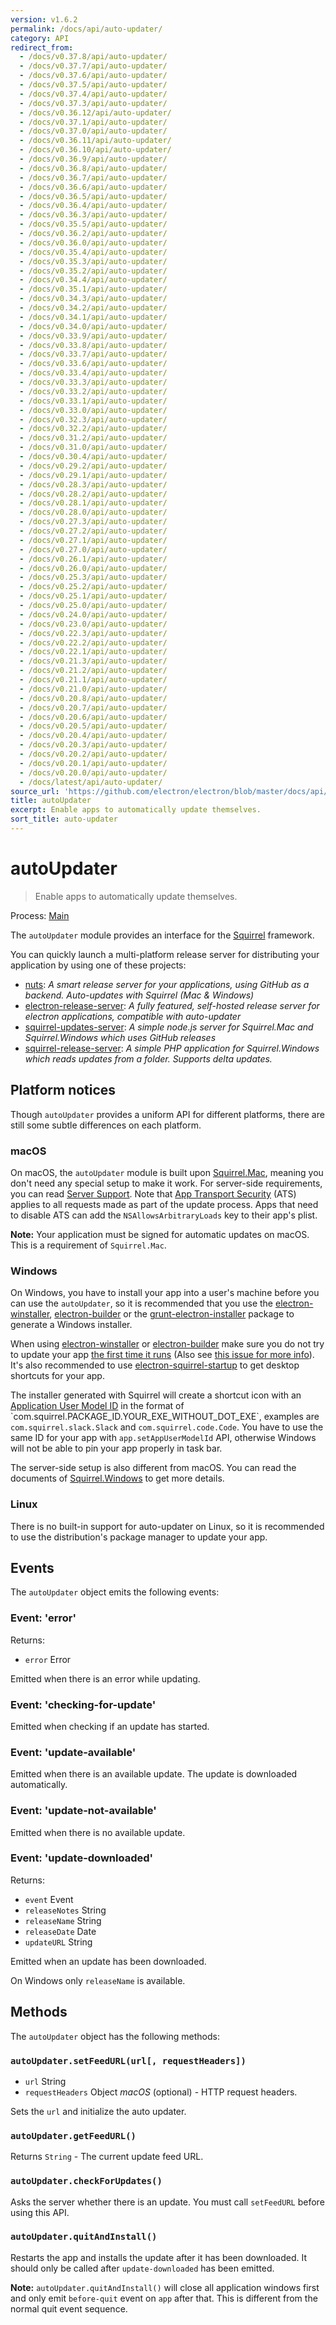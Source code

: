 ```yaml
---
version: v1.6.2
permalink: /docs/api/auto-updater/
category: API
redirect_from:
  - /docs/v0.37.8/api/auto-updater/
  - /docs/v0.37.7/api/auto-updater/
  - /docs/v0.37.6/api/auto-updater/
  - /docs/v0.37.5/api/auto-updater/
  - /docs/v0.37.4/api/auto-updater/
  - /docs/v0.37.3/api/auto-updater/
  - /docs/v0.36.12/api/auto-updater/
  - /docs/v0.37.1/api/auto-updater/
  - /docs/v0.37.0/api/auto-updater/
  - /docs/v0.36.11/api/auto-updater/
  - /docs/v0.36.10/api/auto-updater/
  - /docs/v0.36.9/api/auto-updater/
  - /docs/v0.36.8/api/auto-updater/
  - /docs/v0.36.7/api/auto-updater/
  - /docs/v0.36.6/api/auto-updater/
  - /docs/v0.36.5/api/auto-updater/
  - /docs/v0.36.4/api/auto-updater/
  - /docs/v0.36.3/api/auto-updater/
  - /docs/v0.35.5/api/auto-updater/
  - /docs/v0.36.2/api/auto-updater/
  - /docs/v0.36.0/api/auto-updater/
  - /docs/v0.35.4/api/auto-updater/
  - /docs/v0.35.3/api/auto-updater/
  - /docs/v0.35.2/api/auto-updater/
  - /docs/v0.34.4/api/auto-updater/
  - /docs/v0.35.1/api/auto-updater/
  - /docs/v0.34.3/api/auto-updater/
  - /docs/v0.34.2/api/auto-updater/
  - /docs/v0.34.1/api/auto-updater/
  - /docs/v0.34.0/api/auto-updater/
  - /docs/v0.33.9/api/auto-updater/
  - /docs/v0.33.8/api/auto-updater/
  - /docs/v0.33.7/api/auto-updater/
  - /docs/v0.33.6/api/auto-updater/
  - /docs/v0.33.4/api/auto-updater/
  - /docs/v0.33.3/api/auto-updater/
  - /docs/v0.33.2/api/auto-updater/
  - /docs/v0.33.1/api/auto-updater/
  - /docs/v0.33.0/api/auto-updater/
  - /docs/v0.32.3/api/auto-updater/
  - /docs/v0.32.2/api/auto-updater/
  - /docs/v0.31.2/api/auto-updater/
  - /docs/v0.31.0/api/auto-updater/
  - /docs/v0.30.4/api/auto-updater/
  - /docs/v0.29.2/api/auto-updater/
  - /docs/v0.29.1/api/auto-updater/
  - /docs/v0.28.3/api/auto-updater/
  - /docs/v0.28.2/api/auto-updater/
  - /docs/v0.28.1/api/auto-updater/
  - /docs/v0.28.0/api/auto-updater/
  - /docs/v0.27.3/api/auto-updater/
  - /docs/v0.27.2/api/auto-updater/
  - /docs/v0.27.1/api/auto-updater/
  - /docs/v0.27.0/api/auto-updater/
  - /docs/v0.26.1/api/auto-updater/
  - /docs/v0.26.0/api/auto-updater/
  - /docs/v0.25.3/api/auto-updater/
  - /docs/v0.25.2/api/auto-updater/
  - /docs/v0.25.1/api/auto-updater/
  - /docs/v0.25.0/api/auto-updater/
  - /docs/v0.24.0/api/auto-updater/
  - /docs/v0.23.0/api/auto-updater/
  - /docs/v0.22.3/api/auto-updater/
  - /docs/v0.22.2/api/auto-updater/
  - /docs/v0.22.1/api/auto-updater/
  - /docs/v0.21.3/api/auto-updater/
  - /docs/v0.21.2/api/auto-updater/
  - /docs/v0.21.1/api/auto-updater/
  - /docs/v0.21.0/api/auto-updater/
  - /docs/v0.20.8/api/auto-updater/
  - /docs/v0.20.7/api/auto-updater/
  - /docs/v0.20.6/api/auto-updater/
  - /docs/v0.20.5/api/auto-updater/
  - /docs/v0.20.4/api/auto-updater/
  - /docs/v0.20.3/api/auto-updater/
  - /docs/v0.20.2/api/auto-updater/
  - /docs/v0.20.1/api/auto-updater/
  - /docs/v0.20.0/api/auto-updater/
  - /docs/latest/api/auto-updater/
source_url: 'https://github.com/electron/electron/blob/master/docs/api/auto-updater.md'
title: autoUpdater
excerpt: Enable apps to automatically update themselves.
sort_title: auto-updater
---
```

# autoUpdater

> Enable apps to automatically update themselves.

Process: [Main]({{site.baseurl}}/docs/glossary#main-process)

The `autoUpdater` module provides an interface for the [Squirrel](https://github.com/Squirrel) framework.

You can quickly launch a multi-platform release server for distributing your application by using one of these projects:

*   [nuts](https://github.com/GitbookIO/nuts): _A smart release server for your applications, using GitHub as a backend. Auto-updates with Squirrel (Mac & Windows)_
*   [electron-release-server](https://github.com/ArekSredzki/electron-release-server): _A fully featured, self-hosted release server for electron applications, compatible with auto-updater_
*   [squirrel-updates-server](https://github.com/Aluxian/squirrel-updates-server): _A simple node.js server for Squirrel.Mac and Squirrel.Windows which uses GitHub releases_
*   [squirrel-release-server](https://github.com/Arcath/squirrel-release-server): _A simple PHP application for Squirrel.Windows which reads updates from a folder. Supports delta updates._

## Platform notices

Though `autoUpdater` provides a uniform API for different platforms, there are still some subtle differences on each platform.

### macOS

On macOS, the `autoUpdater` module is built upon [Squirrel.Mac](https://github.com/Squirrel/Squirrel.Mac), meaning you don't need any special setup to make it work. For server-side requirements, you can read [Server Support](https://github.com/Squirrel/Squirrel.Mac#server-support). Note that [App Transport Security](https://developer.apple.com/library/content/documentation/General/Reference/InfoPlistKeyReference/Articles/CocoaKeys.html#//apple_ref/doc/uid/TP40009251-SW35) (ATS) applies to all requests made as part of the update process. Apps that need to disable ATS can add the `NSAllowsArbitraryLoads` key to their app's plist.

**Note:** Your application must be signed for automatic updates on macOS. This is a requirement of `Squirrel.Mac`.

### Windows

On Windows, you have to install your app into a user's machine before you can use the `autoUpdater`, so it is recommended that you use the [electron-winstaller](https://github.com/electron/windows-installer), [electron-builder](https://github.com/electron-userland/electron-builder) or the [grunt-electron-installer](https://github.com/electron/grunt-electron-installer) package to generate a Windows installer.

When using [electron-winstaller](https://github.com/electron/windows-installer) or [electron-builder](https://github.com/electron-userland/electron-builder) make sure you do not try to update your app [the first time it runs](https://github.com/electron/windows-installer#handling-squirrel-events) (Also see [this issue for more info](https://github.com/electron/electron/issues/7155)). It's also recommended to use [electron-squirrel-startup](https://github.com/mongodb-js/electron-squirrel-startup) to get desktop shortcuts for your app.

The installer generated with Squirrel will create a shortcut icon with an [Application User Model ID](https://msdn.microsoft.com/en-us/library/windows/desktop/dd378459(v=vs.85).aspx) in the format of `com.squirrel.PACKAGE_ID.YOUR_EXE_WITHOUT_DOT_EXE`, examples are `com.squirrel.slack.Slack` and `com.squirrel.code.Code`. You have to use the same ID for your app with `app.setAppUserModelId` API, otherwise Windows will not be able to pin your app properly in task bar.

The server-side setup is also different from macOS. You can read the documents of [Squirrel.Windows](https://github.com/Squirrel/Squirrel.Windows) to get more details.

### Linux

There is no built-in support for auto-updater on Linux, so it is recommended to use the distribution's package manager to update your app.

## Events

The `autoUpdater` object emits the following events:

### Event: 'error'

Returns:

*   `error` Error

Emitted when there is an error while updating.

### Event: 'checking-for-update'

Emitted when checking if an update has started.

### Event: 'update-available'

Emitted when there is an available update. The update is downloaded automatically.

### Event: 'update-not-available'

Emitted when there is no available update.

### Event: 'update-downloaded'

Returns:

*   `event` Event
*   `releaseNotes` String
*   `releaseName` String
*   `releaseDate` Date
*   `updateURL` String

Emitted when an update has been downloaded.

On Windows only `releaseName` is available.

## Methods

The `autoUpdater` object has the following methods:

### `autoUpdater.setFeedURL(url[, requestHeaders])`

*   `url` String
*   `requestHeaders` Object _macOS_ (optional) - HTTP request headers.

Sets the `url` and initialize the auto updater.

### `autoUpdater.getFeedURL()`

Returns `String` - The current update feed URL.

### `autoUpdater.checkForUpdates()`

Asks the server whether there is an update. You must call `setFeedURL` before using this API.

### `autoUpdater.quitAndInstall()`

Restarts the app and installs the update after it has been downloaded. It should only be called after `update-downloaded` has been emitted.

**Note:** `autoUpdater.quitAndInstall()` will close all application windows first and only emit `before-quit` event on `app` after that. This is different from the normal quit event sequence.
